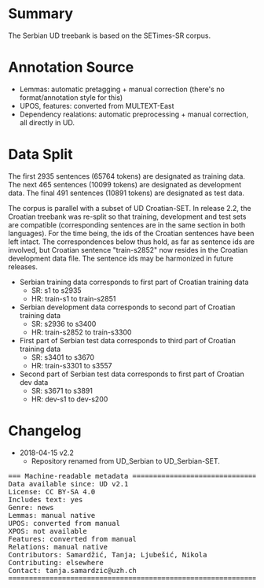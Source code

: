 # Summary

The Serbian UD treebank is based on the SETimes-SR corpus.

# Annotation Source

* Lemmas: automatic pretagging + manual correction (there's no format/annotation style for this)
* UPOS, features: converted from MULTEXT-East
* Dependency realations: automatic preprocessing + manual correction, all directly in UD.

# Data Split

The first 2935 sentences (65764 tokens) are designated as training data.
The next   465 sentences (10099 tokens) are designated as development data.
The final  491 sentences (10891 tokens) are designated as test data.

The corpus is parallel with a subset of UD Croatian-SET. In release 2.2, the
Croatian treebank was re-split so that training, development and test sets
are compatible (corresponding sentences are in the same section in both
languages). For the time being, the ids of the Croatian sentences have been
left intact. The correspondences below thus hold, as far as sentence ids are
involved, but Croatian sentence "train-s2852" now resides in the Croatian
development data file. The sentence ids may be harmonized in future releases.

* Serbian training data corresponds to first part of Croatian training data
  * SR: s1 to s2935
  * HR: train-s1 to train-s2851
* Serbian development data corresponds to second part of Croatian training data
  * SR: s2936 to s3400
  * HR: train-s2852 to train-s3300
* First part of Serbian test data corresponds to third part of Croatian training data
  * SR: s3401 to s3670
  * HR: train-s3301 to s3557
* Second part of Serbian test data corresponds to first part of Croatian dev data
  * SR: s3671 to s3891
  * HR: dev-s1 to dev-s200

# Changelog

* 2018-04-15 v2.2
  * Repository renamed from UD_Serbian to UD_Serbian-SET.

<pre>
=== Machine-readable metadata =================================================
Data available since: UD v2.1
License: CC BY-SA 4.0
Includes text: yes
Genre: news
Lemmas: manual native
UPOS: converted from manual
XPOS: not available
Features: converted from manual
Relations: manual native
Contributors: Samardžić, Tanja; Ljubešić, Nikola
Contributing: elsewhere
Contact: tanja.samardzic@uzh.ch
===============================================================================
</pre>
